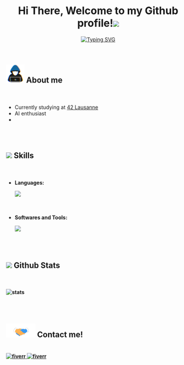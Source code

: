 <!--- Templates : https://github.com/durgeshsamariya/awesome-github-profile-readme-templates/tree/master/templates--->

<h1 align="center"><b>Hi There, Welcome to my Github profile!</b><img src="https://media.giphy.com/media/hvRJCLFzcasrR4ia7z/giphy.gif" width="35"></h1>

<!--
<p align="center">
  <a href="https://github.com/DenverCoder1/readme-typing-svg"><img src="https://readme-typing-svg.herokuapp.com?font=Time+New+Roman&color=00BABC&size=25&center=true&vCenter=true&width=600&height=100&lines=Hi,+I+am+Thomas;A+computer+sciences+student;who+Love+to+learn+new+stuffs..<3"></a>
</p>
--->
<p align="center">
<a href="https://git.io/typing-svg"><img src="https://readme-typing-svg.herokuapp.com?font=Fira+Code&weight=500&size=25&duration=3000&pause=600&center=true&vCenter=true&multiline=true&width=600&height=100&lines=Hi%2C+I+am+Thomas!;A+computer+science+student;Who+love+to+learn+new+stuff+%5E%5E" alt="Typing SVG" /></a>
</p>

<br>


## <picture><img src = "https://github.com/0xAbdulKhalid/0xAbdulKhalid/raw/main/assets/mdImages/about_me.gif" width = 50px></picture> **About me**

<div style="line-height:150%;">
    <br>
</div>

- Currently studying at [42 Lausanne](https://www.42lausanne.ch/)
- AI enthusiast
- 


<br><br>


## <img src="https://media2.giphy.com/media/QssGEmpkyEOhBCb7e1/giphy.gif?cid=ecf05e47a0n3gi1bfqntqmob8g9aid1oyj2wr3ds3mg700bl&rid=giphy.gif" width ="25"><b> **Skills**

<div style="line-height:150%;">
    <br>
</div>

- **Languages**:
	<!---
	<div>
	<img height="32" src="https://user-images.githubusercontent.com/25181517/192106070-46255bcf-65e6-4c6b-a296-bf8d0d8fb2a7.png" alt="C" title="C" />
	<img height="32" src="https://user-images.githubusercontent.com/25181517/183423507-c056a6f9-1ba8-4312-a350-19bcbc5a8697.png" alt="Python" title="Python" />
	<img height="32" src="https://user-images.githubusercontent.com/25181517/117201156-9a724800-adec-11eb-9a9d-3cd0f67da4bc.png" alt="Java" title="Java" />
	</div>
	--->
	<p>
	  <a href="https://skillicons.dev">	
		<img height="32"src="https://skillicons.dev/icons?i=c,cpp,python,java&theme=light" />
	  </a>
	</p>

<br>


- **Softwares and Tools**:
	<!---
	<img height="32" width="32" src="https://user-images.githubusercontent.com/25181517/192108889-232b3431-a585-4b36-a62d-9078bd3641d9.png" />
	<img height="32" width="32" src="https://user-images.githubusercontent.com/25181517/192108891-d86b6220-e232-423a-bf5f-90903e6887c3.png" />
	<img height="32" width="32" src="https://user-images.githubusercontent.com/25181517/192108890-200809d1-439c-4e23-90d3-b090cf9a4eea.png" />
	<img height="32" width="32" src="https://user-images.githubusercontent.com/25181517/193427941-9437dbbe-376f-40dc-9573-0ef5c02a26a7.png" />
	--->
	<p>
	  <a href="https://skillicons.dev">	
		<img height="32"src="https://skillicons.dev/icons?i=vscode,git,unity&theme=light" />
	  </a>
	</p>	
	
 
 
<br><br>


## <img src="https://media.giphy.com/media/iY8CRBdQXODJSCERIr/giphy.gif" width="35"><b> Github Stats

<div style="line-height:150%;">
    <br>
</div>

  <p align="left">
	  <img src="https://github-readme-stats.vercel.app/api/top-langs?username=thfavre&langs_count=4&show_icons=true&locale=en&layout=compact&theme=material-palenight" alt="stats" width="375" height="192px"/>
  <br/>
</p>


<br><br>


## <img src="https://github.com/0xAbdulKhalid/0xAbdulKhalid/raw/main/assets/mdImages/handshake.gif" width ="80"><b> Contact me! </b>

<div style="line-height:150%;">
    <br>
</div>

<a href="https://www.linkedin.com/in/thomas-favre-suisse" target="_blank">
<img src="https://img.shields.io/badge/LinkedIn-0077B5?style=for-the-badge&logo=linkedin&logoColor=white" alt=fiverr style="margin-bottom: 5px;"/>
<a href="https://www.fiverr.com/th0mas___" target="_blank">
<img src="https://img.shields.io/badge/fiverr-1DBF73?style=for-the-badge&logo=fiverr&logoColor=white" alt=fiverr style="margin-bottom: 5px;"/>
	
